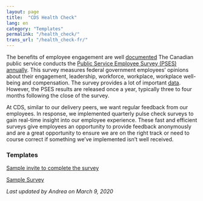 ```yaml
---
layout: page
title:  "CDS Health Check"
lang: en
category: "Templates"
permalink: "/health_check/"
trans_url: "/health_check-fr/"
---
```


The benefits of employee engagement are well [documented](https://www.kevinkruse.com/employee-engagement-research-master-list-of-29-studies/) The Canadian public service conducts  the [Public Service Employee Survey (PSES) annually](https://www.canada.ca/en/treasury-board-secretariat/services/innovation/public-service-employee-survey/2019-public-service-employee-survey-pses/highlights-2019-pses.html). This survey measures federal government employees’ opinions about their engagement, leadership, workforce, workplace, workplace well-being and compensation. The survey provides a lot of important [data](https://www.canada.ca/en/treasury-board-secretariat/services/innovation/public-service-employee-survey/2019-public-service-employee-survey-pses/highlights-2019-pses.html). However, the PSES results are released once a year, typically three to four months following the close of the survey.  

At CDS, similar to our delivery peers, we want regular feedback from our employees. In response, we implemented quarterly pulse check surveys to gain real-time insight into our employee experience. These fast and efficient surveys give employees an opportunity to provide feedback anonymously and are a great opportunity to ensure we are on the right track or need to course correct if something we’ve implemented isn’t well received.

### Templates

[Sample invite to complete the survey](https://docs.google.com/document/d/1lM-Z7hvKcE1FEp5KCnc95REiVmfMYDcaQJ02Fiv-N1c/edit?usp=sharing)

[Sample Survey](https://docs.google.com/a/cds-snc.ca/forms/d/1g2c55_6SbVL9g1cWGk34efcvmhFVIkoi35HhXmn_fb8/edit?usp=sharing)


*Last updated by Andrea on March 9, 2020*


